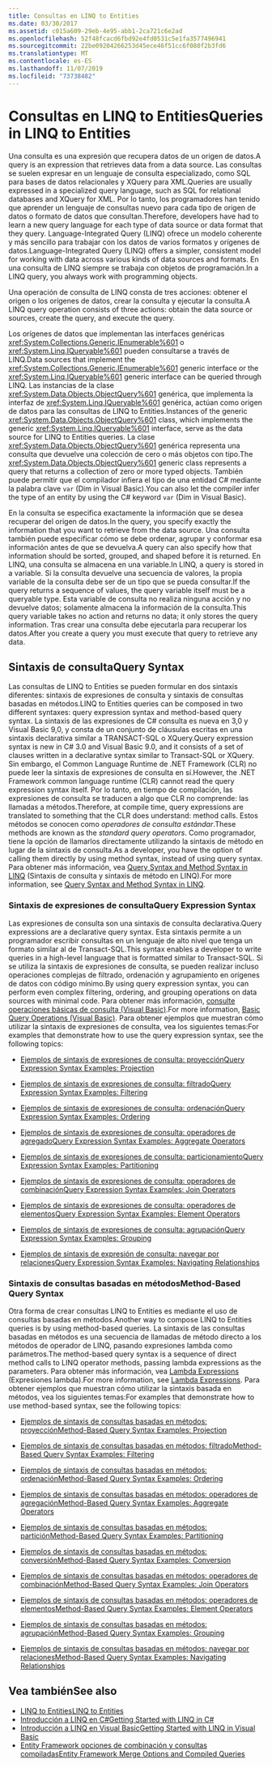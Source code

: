 ```yaml
---
title: Consultas en LINQ to Entities
ms.date: 03/30/2017
ms.assetid: c015a609-29eb-4e95-abb1-2ca721c6e2ad
ms.openlocfilehash: 52f48fcacd6fbd92e4fd0531c5e1fa3577496941
ms.sourcegitcommit: 22be09204266253d45ece46f51cc6f080f2b3fd6
ms.translationtype: MT
ms.contentlocale: es-ES
ms.lasthandoff: 11/07/2019
ms.locfileid: "73738482"
---
```

# <a name="queries-in-linq-to-entities"></a><span data-ttu-id="a179b-102">Consultas en LINQ to Entities</span><span class="sxs-lookup"><span data-stu-id="a179b-102">Queries in LINQ to Entities</span></span>
<span data-ttu-id="a179b-103">Una consulta es una expresión que recupera datos de un origen de datos.</span><span class="sxs-lookup"><span data-stu-id="a179b-103">A query is an expression that retrieves data from a data source.</span></span> <span data-ttu-id="a179b-104">Las consultas se suelen expresar en un lenguaje de consulta especializado, como SQL para bases de datos relacionales y XQuery para XML.</span><span class="sxs-lookup"><span data-stu-id="a179b-104">Queries are usually expressed in a specialized query language, such as SQL for relational databases and XQuery for XML.</span></span> <span data-ttu-id="a179b-105">Por lo tanto, los programadores han tenido que aprender un lenguaje de consultas nuevo para cada tipo de origen de datos o formato de datos que consultan.</span><span class="sxs-lookup"><span data-stu-id="a179b-105">Therefore, developers have had to learn a new query language for each type of data source or data format that they query.</span></span> <span data-ttu-id="a179b-106">Language-Integrated Query (LINQ) ofrece un modelo coherente y más sencillo para trabajar con los datos de varios formatos y orígenes de datos.</span><span class="sxs-lookup"><span data-stu-id="a179b-106">Language-Integrated Query (LINQ) offers a simpler, consistent model for working with data across various kinds of data sources and formats.</span></span> <span data-ttu-id="a179b-107">En una consulta de LINQ siempre se trabaja con objetos de programación.</span><span class="sxs-lookup"><span data-stu-id="a179b-107">In a LINQ query, you always work with programming objects.</span></span>  
  
 <span data-ttu-id="a179b-108">Una operación de consulta de LINQ consta de tres acciones: obtener el origen o los orígenes de datos, crear la consulta y ejecutar la consulta.</span><span class="sxs-lookup"><span data-stu-id="a179b-108">A LINQ query operation consists of three actions: obtain the data source or sources, create the query, and execute the query.</span></span>  
  
 <span data-ttu-id="a179b-109">Los orígenes de datos que implementan las interfaces genéricas <xref:System.Collections.Generic.IEnumerable%601> o <xref:System.Linq.IQueryable%601> pueden consultarse a través de LINQ.</span><span class="sxs-lookup"><span data-stu-id="a179b-109">Data sources that implement the <xref:System.Collections.Generic.IEnumerable%601> generic interface or the <xref:System.Linq.IQueryable%601> generic interface can be queried through LINQ.</span></span> <span data-ttu-id="a179b-110">Las instancias de la clase <xref:System.Data.Objects.ObjectQuery%601> genérica, que implementa la interfaz de <xref:System.Linq.IQueryable%601> genérica, actúan como origen de datos para las consultas de LINQ to Entities.</span><span class="sxs-lookup"><span data-stu-id="a179b-110">Instances of the generic <xref:System.Data.Objects.ObjectQuery%601> class, which implements the generic <xref:System.Linq.IQueryable%601> interface, serve as the data source for LINQ to Entities queries.</span></span> <span data-ttu-id="a179b-111">La clase <xref:System.Data.Objects.ObjectQuery%601> genérica representa una consulta que devuelve una colección de cero o más objetos con tipo.</span><span class="sxs-lookup"><span data-stu-id="a179b-111">The <xref:System.Data.Objects.ObjectQuery%601> generic class represents a query that returns a collection of zero or more typed objects.</span></span> <span data-ttu-id="a179b-112">También puede permitir que el compilador infiera el tipo de una entidad C# mediante la palabra clave `var` (Dim in Visual Basic).</span><span class="sxs-lookup"><span data-stu-id="a179b-112">You can also let the compiler infer the type of an entity by using the C# keyword `var` (Dim in Visual Basic).</span></span>  
  
 <span data-ttu-id="a179b-113">En la consulta se especifica exactamente la información que se desea recuperar del origen de datos.</span><span class="sxs-lookup"><span data-stu-id="a179b-113">In the query, you specify exactly the information that you want to retrieve from the data source.</span></span> <span data-ttu-id="a179b-114">Una consulta también puede especificar cómo se debe ordenar, agrupar y conformar esa información antes de que se devuelva.</span><span class="sxs-lookup"><span data-stu-id="a179b-114">A query can also specify how that information should be sorted, grouped, and shaped before it is returned.</span></span> <span data-ttu-id="a179b-115">En LINQ, una consulta se almacena en una variable.</span><span class="sxs-lookup"><span data-stu-id="a179b-115">In LINQ, a query is stored in a variable.</span></span> <span data-ttu-id="a179b-116">Si la consulta devuelve una secuencia de valores, la propia variable de la consulta debe ser de un tipo que se pueda consultar.</span><span class="sxs-lookup"><span data-stu-id="a179b-116">If the query returns a sequence of values, the query variable itself must be a queryable type.</span></span> <span data-ttu-id="a179b-117">Esta variable de consulta no realiza ninguna acción y no devuelve datos; solamente almacena la información de la consulta.</span><span class="sxs-lookup"><span data-stu-id="a179b-117">This query variable takes no action and returns no data; it only stores the query information.</span></span> <span data-ttu-id="a179b-118">Tras crear una consulta debe ejecutarla para recuperar los datos.</span><span class="sxs-lookup"><span data-stu-id="a179b-118">After you create a query you must execute that query to retrieve any data.</span></span>  
  
## <a name="query-syntax"></a><span data-ttu-id="a179b-119">Sintaxis de consulta</span><span class="sxs-lookup"><span data-stu-id="a179b-119">Query Syntax</span></span>  
 <span data-ttu-id="a179b-120">Las consultas de LINQ to Entities se pueden formular en dos sintaxis diferentes: sintaxis de expresiones de consulta y sintaxis de consultas basadas en métodos.</span><span class="sxs-lookup"><span data-stu-id="a179b-120">LINQ to Entities queries can be composed in two different syntaxes: query expression syntax and method-based query syntax.</span></span> <span data-ttu-id="a179b-121">La sintaxis de las expresiones de C# consulta es nueva en 3,0 y Visual Basic 9,0, y consta de un conjunto de cláusulas escritas en una sintaxis declarativa similar a TRANSACT-SQL o XQuery.</span><span class="sxs-lookup"><span data-stu-id="a179b-121">Query expression syntax is new in C# 3.0 and Visual Basic 9.0, and it consists of a set of clauses written in a declarative syntax similar to Transact-SQL or XQuery.</span></span> <span data-ttu-id="a179b-122">Sin embargo, el Common Language Runtime de .NET Framework (CLR) no puede leer la sintaxis de expresiones de consulta en sí.</span><span class="sxs-lookup"><span data-stu-id="a179b-122">However, the .NET Framework common language runtime (CLR) cannot read the query expression syntax itself.</span></span> <span data-ttu-id="a179b-123">Por lo tanto, en tiempo de compilación, las expresiones de consulta se traducen a algo que CLR no comprende: las llamadas a métodos.</span><span class="sxs-lookup"><span data-stu-id="a179b-123">Therefore, at compile time, query expressions are translated to something that the CLR does understand: method calls.</span></span> <span data-ttu-id="a179b-124">Estos métodos se conocen como *operadores de consulta estándar*.</span><span class="sxs-lookup"><span data-stu-id="a179b-124">These methods are known as the *standard query operators*.</span></span> <span data-ttu-id="a179b-125">Como programador, tiene la opción de llamarlos directamente utilizando la sintaxis de método en lugar de la sintaxis de consulta.</span><span class="sxs-lookup"><span data-stu-id="a179b-125">As a developer, you have the option of calling them directly by using method syntax, instead of using query syntax.</span></span> <span data-ttu-id="a179b-126">Para obtener más información, vea [Query Syntax and Method Syntax in LINQ](../../../../../csharp/programming-guide/concepts/linq/query-syntax-and-method-syntax-in-linq.md) (Sintaxis de consulta y sintaxis de método en LINQ).</span><span class="sxs-lookup"><span data-stu-id="a179b-126">For more information, see [Query Syntax and Method Syntax in LINQ](../../../../../csharp/programming-guide/concepts/linq/query-syntax-and-method-syntax-in-linq.md).</span></span>  
  
### <a name="query-expression-syntax"></a><span data-ttu-id="a179b-127">Sintaxis de expresiones de consulta</span><span class="sxs-lookup"><span data-stu-id="a179b-127">Query Expression Syntax</span></span>  
 <span data-ttu-id="a179b-128">Las expresiones de consulta son una sintaxis de consulta declarativa.</span><span class="sxs-lookup"><span data-stu-id="a179b-128">Query expressions are a declarative query syntax.</span></span> <span data-ttu-id="a179b-129">Esta sintaxis permite a un programador escribir consultas en un lenguaje de alto nivel que tenga un formato similar al de Transact-SQL.</span><span class="sxs-lookup"><span data-stu-id="a179b-129">This syntax enables a developer to write queries in a high-level language that is formatted similar to Transact-SQL.</span></span> <span data-ttu-id="a179b-130">Si se utiliza la sintaxis de expresiones de consulta, se pueden realizar incluso operaciones complejas de filtrado, ordenación y agrupamiento en orígenes de datos con código mínimo.</span><span class="sxs-lookup"><span data-stu-id="a179b-130">By using query expression syntax, you can perform even complex filtering, ordering, and grouping operations on data sources with minimal code.</span></span> <span data-ttu-id="a179b-131">Para obtener más información, [consulte operaciones básicas de consulta (Visual Basic)](../../../../../visual-basic/programming-guide/concepts/linq/basic-query-operations.md).</span><span class="sxs-lookup"><span data-stu-id="a179b-131">For more information, [Basic Query Operations (Visual Basic)](../../../../../visual-basic/programming-guide/concepts/linq/basic-query-operations.md).</span></span> <span data-ttu-id="a179b-132">Para obtener ejemplos que muestran cómo utilizar la sintaxis de expresiones de consulta, vea los siguientes temas:</span><span class="sxs-lookup"><span data-stu-id="a179b-132">For examples that demonstrate how to use the query expression syntax, see the following topics:</span></span>  
  
- [<span data-ttu-id="a179b-133">Ejemplos de sintaxis de expresiones de consulta: proyección</span><span class="sxs-lookup"><span data-stu-id="a179b-133">Query Expression Syntax Examples: Projection</span></span>](query-expression-syntax-examples-projection.md)  
  
- [<span data-ttu-id="a179b-134">Ejemplos de sintaxis de expresiones de consulta: filtrado</span><span class="sxs-lookup"><span data-stu-id="a179b-134">Query Expression Syntax Examples: Filtering</span></span>](query-expression-syntax-examples-filtering.md)  
  
- [<span data-ttu-id="a179b-135">Ejemplos de sintaxis de expresiones de consulta: ordenación</span><span class="sxs-lookup"><span data-stu-id="a179b-135">Query Expression Syntax Examples: Ordering</span></span>](query-expression-syntax-examples-ordering.md)  
  
- [<span data-ttu-id="a179b-136">Ejemplos de sintaxis de expresiones de consulta: operadores de agregado</span><span class="sxs-lookup"><span data-stu-id="a179b-136">Query Expression Syntax Examples: Aggregate Operators</span></span>](query-expression-syntax-examples-aggregate-operators.md)  
  
- [<span data-ttu-id="a179b-137">Ejemplos de sintaxis de expresiones de consulta: particionamiento</span><span class="sxs-lookup"><span data-stu-id="a179b-137">Query Expression Syntax Examples: Partitioning</span></span>](query-expression-syntax-examples-partitioning.md)  
  
- [<span data-ttu-id="a179b-138">Ejemplos de sintaxis de expresiones de consulta: operadores de combinación</span><span class="sxs-lookup"><span data-stu-id="a179b-138">Query Expression Syntax Examples: Join Operators</span></span>](query-expression-syntax-examples-join-operators.md)  
  
- [<span data-ttu-id="a179b-139">Ejemplos de sintaxis de expresiones de consulta: operadores de elementos</span><span class="sxs-lookup"><span data-stu-id="a179b-139">Query Expression Syntax Examples: Element Operators</span></span>](query-expression-syntax-examples-element-operators.md)  
  
- [<span data-ttu-id="a179b-140">Ejemplos de sintaxis de expresiones de consulta: agrupación</span><span class="sxs-lookup"><span data-stu-id="a179b-140">Query Expression Syntax Examples: Grouping</span></span>](query-expression-syntax-examples-grouping.md)  
  
- [<span data-ttu-id="a179b-141">Ejemplos de sintaxis de expresión de consulta: navegar por relaciones</span><span class="sxs-lookup"><span data-stu-id="a179b-141">Query Expression Syntax Examples: Navigating Relationships</span></span>](query-expression-syntax-examples-navigating-relationships.md)  
  
### <a name="method-based-query-syntax"></a><span data-ttu-id="a179b-142">Sintaxis de consultas basadas en métodos</span><span class="sxs-lookup"><span data-stu-id="a179b-142">Method-Based Query Syntax</span></span>  
 <span data-ttu-id="a179b-143">Otra forma de crear consultas LINQ to Entities es mediante el uso de consultas basadas en métodos.</span><span class="sxs-lookup"><span data-stu-id="a179b-143">Another way to compose LINQ to Entities queries is by using method-based queries.</span></span> <span data-ttu-id="a179b-144">La sintaxis de las consultas basadas en métodos es una secuencia de llamadas de método directo a los métodos de operador de LINQ, pasando expresiones lambda como parámetros.</span><span class="sxs-lookup"><span data-stu-id="a179b-144">The method-based query syntax is a sequence of direct method calls to LINQ operator methods, passing lambda expressions as the parameters.</span></span> <span data-ttu-id="a179b-145">Para obtener más información, vea [Lambda Expressions](../../../../../csharp/programming-guide/statements-expressions-operators/lambda-expressions.md) (Expresiones lambda).</span><span class="sxs-lookup"><span data-stu-id="a179b-145">For more information, see [Lambda Expressions](../../../../../csharp/programming-guide/statements-expressions-operators/lambda-expressions.md).</span></span> <span data-ttu-id="a179b-146">Para obtener ejemplos que muestran cómo utilizar la sintaxis basada en métodos, vea los siguientes temas:</span><span class="sxs-lookup"><span data-stu-id="a179b-146">For examples that demonstrate how to use method-based syntax, see the following topics:</span></span>  
  
- [<span data-ttu-id="a179b-147">Ejemplos de sintaxis de consultas basadas en métodos: proyección</span><span class="sxs-lookup"><span data-stu-id="a179b-147">Method-Based Query Syntax Examples: Projection</span></span>](method-based-query-syntax-examples-projection.md)  
  
- [<span data-ttu-id="a179b-148">Ejemplos de sintaxis de consultas basadas en métodos: filtrado</span><span class="sxs-lookup"><span data-stu-id="a179b-148">Method-Based Query Syntax Examples: Filtering</span></span>](method-based-query-syntax-examples-filtering.md)  
  
- [<span data-ttu-id="a179b-149">Ejemplos de sintaxis de consultas basadas en métodos: ordenación</span><span class="sxs-lookup"><span data-stu-id="a179b-149">Method-Based Query Syntax Examples: Ordering</span></span>](method-based-query-syntax-examples-ordering.md)  
  
- [<span data-ttu-id="a179b-150">Ejemplos de sintaxis de consultas basadas en métodos: operadores de agregación</span><span class="sxs-lookup"><span data-stu-id="a179b-150">Method-Based Query Syntax Examples: Aggregate Operators</span></span>](method-based-query-syntax-examples-aggregate-operators.md)  
  
- [<span data-ttu-id="a179b-151">Ejemplos de sintaxis de consultas basadas en métodos: partición</span><span class="sxs-lookup"><span data-stu-id="a179b-151">Method-Based Query Syntax Examples: Partitioning</span></span>](method-based-query-syntax-examples-partitioning.md)  
  
- [<span data-ttu-id="a179b-152">Ejemplos de sintaxis de consultas basadas en métodos: conversión</span><span class="sxs-lookup"><span data-stu-id="a179b-152">Method-Based Query Syntax Examples: Conversion</span></span>](method-based-query-syntax-examples-conversion.md)  
  
- [<span data-ttu-id="a179b-153">Ejemplos de sintaxis de consultas basadas en métodos: operadores de combinación</span><span class="sxs-lookup"><span data-stu-id="a179b-153">Method-Based Query Syntax Examples: Join Operators</span></span>](method-based-query-syntax-examples-join-operators.md)  
  
- [<span data-ttu-id="a179b-154">Ejemplos de sintaxis de consultas basadas en métodos: operadores de elementos</span><span class="sxs-lookup"><span data-stu-id="a179b-154">Method-Based Query Syntax Examples: Element Operators</span></span>](method-based-query-syntax-examples-element-operators.md)  
  
- [<span data-ttu-id="a179b-155">Ejemplos de sintaxis de consultas basadas en métodos: agrupación</span><span class="sxs-lookup"><span data-stu-id="a179b-155">Method-Based Query Syntax Examples: Grouping</span></span>](method-based-query-syntax-examples-grouping.md)  
  
- [<span data-ttu-id="a179b-156">Ejemplos de sintaxis de consultas basadas en métodos: navegar por relaciones</span><span class="sxs-lookup"><span data-stu-id="a179b-156">Method-Based Query Syntax Examples: Navigating Relationships</span></span>](method-based-query-syntax-examples-navigating-relationships.md)  
  
## <a name="see-also"></a><span data-ttu-id="a179b-157">Vea también</span><span class="sxs-lookup"><span data-stu-id="a179b-157">See also</span></span>

- [<span data-ttu-id="a179b-158">LINQ to Entities</span><span class="sxs-lookup"><span data-stu-id="a179b-158">LINQ to Entities</span></span>](linq-to-entities.md)
- [<span data-ttu-id="a179b-159">Introducción a LINQ en C#</span><span class="sxs-lookup"><span data-stu-id="a179b-159">Getting Started with LINQ in C#</span></span>](../../../../../csharp/programming-guide/concepts/linq/index.md)
- [<span data-ttu-id="a179b-160">Introducción a LINQ en Visual Basic</span><span class="sxs-lookup"><span data-stu-id="a179b-160">Getting Started with LINQ in Visual Basic</span></span>](../../../../../visual-basic/programming-guide/concepts/linq/getting-started-with-linq.md)
- [<span data-ttu-id="a179b-161">Entity Framework opciones de combinación y consultas compiladas</span><span class="sxs-lookup"><span data-stu-id="a179b-161">Entity Framework Merge Options and Compiled Queries</span></span>](https://go.microsoft.com/fwlink/?LinkId=199591)
